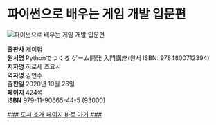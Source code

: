 # 파이썬으로 배우는 게임 개발 입문편
![파이썬으로 배우는 게임 개발 입문편](http://image.kyobobook.co.kr/images/book/xlarge/445/x9791190665445.jpg)

**출판사** 제이펍  
**원서명** Pythonでつくる ゲーム開発 入門講座(원서 ISBN: 9784800712394)  
**저자명** 히로세 츠요시  
**역자명** 김연수  
**출판일** 2020년 10월 26일  
**페이지** 424쪽    
**ISBN**  979-11-90665-44-5 (93000)  

[### 도서 소개 페이지 바로 가기 ###](https://jpub.tistory.com/1095)  